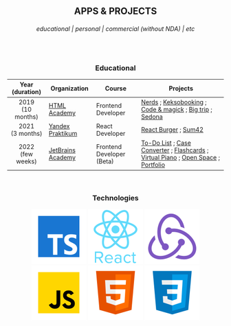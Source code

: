 <h2 align="center">APPS & PROJECTS</h2>
<h6 align="center">educational &#124; personal &#124; commercial (without NDA) &#124; etc</h6>

</br>
<h3 align="center">Educational</h3>

|Year (duration)|Organization|Course|Projects|
|:-----:|---|---|---|
|2019 </br>(10 months)|<a href="https://htmlacademy.ru">HTML Academy</a>|Frontend Developer|<a href="https://github.com/Kandzyuba/868387-nerds-24">Nerds</a> ; <a href="https://github.com/Kandzyuba/868387-keksobooking-17">Keksobooking</a> ; <a href="https://github.com/Kandzyuba/868387-code-and-magick-17">Code & magick</a> ; <a href="https://github.com/Kandzyuba/868387-big-trip-11">Big trip</a> ; <a href="https://github.com/Kandzyuba/868387-sedona-16">Sedona</a>|
|2021 </br> (3 months)|<a href="https://practicum.yandex.ru/">Yandex Praktikum</a>|React Developer|<a href="https://github.com/Der200/react-burger">React Burger</a> ; <a href="https://github.com/Der200/react-project-kitchen-frontend">Sum42</a>|
|2022 </br> (few weeks)|<a href="https://www.jetbrains.com/ru-ru/academy/">JetBrains Academy</a>|Frontend Developer (Beta)|<a href="https://github.com/Der200/jba-todo">To-Do List</a> ; <a href="https://github.com/Der200/jba-case-converter">Case Converter</a> ; <a href="https://github.com/Der200/jba-flashcards">Flashcards</a> ; <a href="https://github.com/Der200/jba-virtual-piano">Virtual Piano</a> ; <a href="https://github.com/Der200/jba-open-space">Open Space</a> ; <a href="https://github.com/Der200/jba-portfolio">Portfolio</a>|

</br>
<h3 align="center">Technologies</h3>

<div align="center">

![TypeScript](icons/typescript.png "TypeScript")
![React](icons/react.png "React")
![Redux](icons/redux.png "Redux")
![JS](icons/js.png "JS")
![HTML5](icons/html5.png "HTML5")
![CSS3](icons/css3.png "CSS3")
</div>

